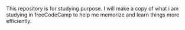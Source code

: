 This repository is for studying purpose. I will make a copy of what i am studying in freeCodeCamp to help me memorize and learn things more efficiently.